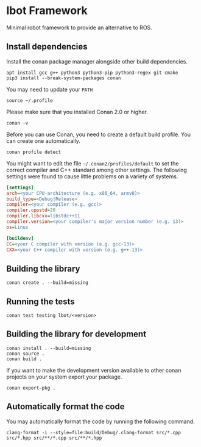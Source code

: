 # lbot Framework

Minimal robot framework to provide an alternative to ROS.

## Install dependencies
Install the conan package manager alongside other build dependencies.
```
apt install gcc g++ python3 python3-pip python3-regex git cmake
pip3 install --break-system-packages conan
```

You may need to update your `PATH` 
```
source ~/.profile
```

Please make sure that you installed Conan 2.0 or higher.
```shell
conan -v
```

Before you can use Conan, you need to create a default build profile. You can create one automatically.
```shell
conan profile detect
```
You might want to edit the file `~/.conan2/profiles/default` to set the correct compiler and C++ standard among other settings. The following settings were found to cause little problems on a variety of systems.
```ini
[settings]
arch=<your CPU-architecture (e.g. x86_64, armv8)>
build_type=<Debug|Release>
compiler=<your compiler (e.g. gcc)>
compiler.cppstd=20
compiler.libcxx=libstdc++11
compiler.version=<your compiler's major version number (e.g. 13)>
os=Linux

[buildenv]
CC=<your C compiler with version (e.g. gcc-13)>
CXX=<your C++ compiler with version (e.g. g++-13)>
```

## Building the library
```
conan create . --build=missing
```

## Running the tests
```
conan test testing lbot/<version>
```

## Building the library for development
```
conan install . --build=missing
conan source .
conan build .
```

If you want to make the development version available to other conan projects on your system export your package.
```
conan export-pkg .
```

## Automatically format the code
You may automatically format the code by running the following command.
```
clang-format -i --style=file:build/Debug/.clang-format src/*.cpp src/*.hpp src/**/*.cpp src/**/*.hpp
```
